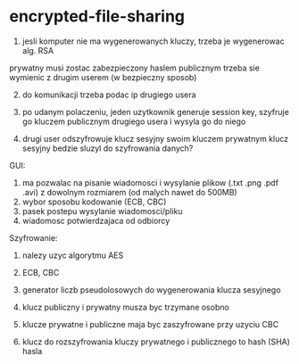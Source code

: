 # encrypted-file-sharing

1. jesli komputer nie ma wygenerowanych kluczy, trzeba je wygenerowac alg. RSA

prywatny musi zostac zabezpieczony haslem
publicznym trzeba sie wymienic z drugim userem (w bezpieczny sposob)

2. do komunikacji trzeba podac ip drugiego usera

3. po udanym polaczeniu, jeden uzytkownik generuje session key, szyfruje go kluczem publicznym drugiego usera i wysyla go do niego

4. drugi user odszyfrowuje klucz sesyjny swoim kluczem prywatnym klucz sesyjny bedzie sluzyl do szyfrowania danych?

GUI:
1. ma pozwalac na pisanie wiadomosci i wysylanie plikow (.txt .png .pdf .avi) z dowolnym rozmiarem (od malych nawet do 500MB)
2. wybor sposobu kodowanie (ECB, CBC)
3. pasek postepu wysylanie wiadomosci/pliku
4. wiadomosc potwierdzajaca od odbiorcy


Szyfrowanie:
1. nalezy uzyc algorytmu AES

2. ECB, CBC

3. generator liczb pseudolosowych do wygenerowania klucza sesyjnego

4. klucz publiczny i prywatny musza byc trzymane osobno

5. klucze prywatne i publiczne maja byc zaszyfrowane przy uzyciu CBC

6. klucz do rozszyfrowania kluczy prywatnego i publicznego to hash (SHA) hasla 

